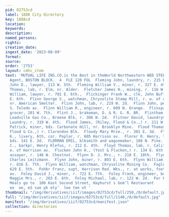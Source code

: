 ```yaml
---
pid: 02753cd
label: 1888 City Directory
key: 1888cd
location: 
keywords: 
description: 
named_persons: 
rights: 
creation_date: 
ingest_date: '2023-08-09'
format: 
source: 
order: '2753'
layout: cmhc_item
text: 'MUTUAL LIFE INS.CO.is the Best in theWorld Northwestern WED STEEL, Gen’''l
  Agent, BOSTON BLOCK.  4  FLE 120 FOL  Fleming John, laundry, r. 215 E. 3d.  Fleming
  John D., lawyer, 113 W. 5th.  Fleming William V., miner, r. 327 E. 4th.  Flendry
  Thomas, lab, r. Elm, nr. Alder.  Fletcher James H., mining, r. 116 W. 6th.  Fletcher
  William, lawyer, r. 701 E. 6th.,  Flickinger Frank W., clk, John Buffher, r. 331
  E. 6th.  Flinn George S., watchman, Chrysolite Stamp Mill, r. w. of city limits,
  nr. American Smelter.  Flinn John, lab, r. 219 W. 2d.  Flinn John, pedler, r, 114
  S. Toledo av.  Flinn William R., engineer, r. 609 N. Orange.  Flinspach Gottlob,
  grocer, 201 W. 7th.  Flint J., brakeman, D. & R. G. R. BR.  Flintham John W., supt,
  Leadville Gas Co., Breene Blk, r. 306 W. 2d.  Flitner David, laundryman, Vienna
  Laundry, r. 319 W. 4th.  Flood James, (Riley, Flood & Co.,) r. 211 W. &th.  Flood
  Patrick, miner, bds. Carbonate Hill, nr. Brooklyn Mine.  Flood Thomas B., (Riley,
  Flood & Co.,) r. Clarendon Blk.  Floody Mary Mrze., r. 301 E. 3d.  Florer George
  K., livery, 6th, cor. Poplar, r. 605 Harrison av.  Florer R. Henry, lab, Frank Bennett,
  bds. 141 E. 3d.  FLORMAN EMIL, blksmith and wagonmaker, 108 N. Pine.  Floyd Peter
  C., barkpr, Henry Klefus, r. 212 E. 4th.  Floyd Thomas, lab, r. California Gulch,
  e. of Harrison av.  Flucken John H., (Yost & Flucken,) r. 134 E. 6th.  Flugger Theodore,
  assayer, r. 146 W. Chestnut.  Flynn D. J. Mrs., r. 218 E. 10th.  Flynn John, blksmith,
  Charles Leitzmann.  Flynn John, miner, r. 803 E. 6th.  Flynn William, blksmith,
  r. 816 E. 7th.  Flynn William, watchman, Chrysolite Mining Co.  Fogle Abraham, r.
  629 E. 5th.  Fohbr Franz, supt, Harrison Red. Wks., r. at works, foot Har- rison
  av.  Foley David J., miner, r. 722 E. 7th.  Foley Frank, engineer, bds. 717 E. 5th.  Foley
  Maggie Mrs., r. 203 E. 6th.  Foley Michael, lab, r. 122 W. 2d.  For First Class
  Meals go to  106 Kast Second Street, Hayhurst s Gom’l Restaurant     4 4  Fe ae
  ee  oe, eS sae pk ety’  lee tee ot '
thumbnail: "/img/derivatives/iiif/images/02753cd/full/250,/0/default.jpg"
full: "/img/derivatives/iiif/images/02753cd/full/1140,/0/default.jpg"
manifest: "/img/derivatives/iiif/02753cd/manifest.json"
collection: directories
---
```

